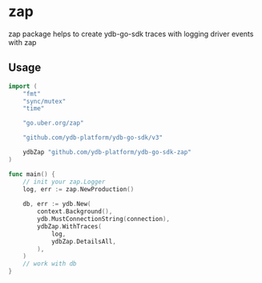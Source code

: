 # zap

zap package helps to create ydb-go-sdk traces with logging driver events with zap

## Usage
```go
import (
    "fmt"
    "sync/mutex"
    "time"

    "go.uber.org/zap"

    "github.com/ydb-platform/ydb-go-sdk/v3"

    ydbZap "github.com/ydb-platform/ydb-go-sdk-zap"
)

func main() {
	// init your zap.Logger
	log, err := zap.NewProduction()
	
    db, err := ydb.New(
        context.Background(),
		ydb.MustConnectionString(connection),
		ydbZap.WithTraces(
			log,
			ydbZap.DetailsAll,
		),
	)
    // work with db
}
```
